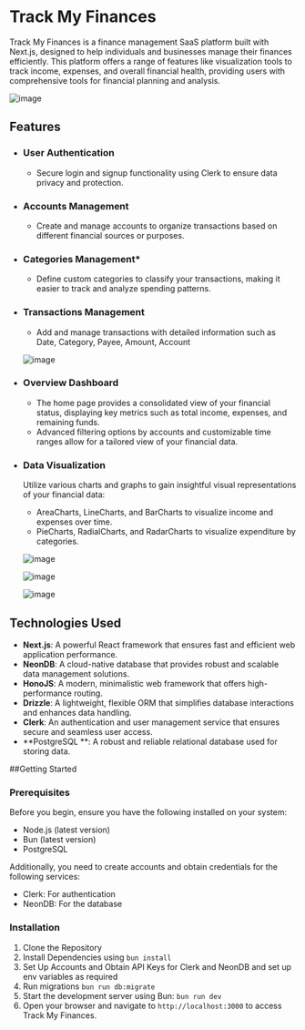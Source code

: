 # Track My Finances

Track My Finances is a finance management SaaS platform built with Next.js, designed to help individuals and businesses manage their finances efficiently. This platform offers a range of features like visualization tools to track income, expenses, and overall financial health, providing users with comprehensive tools for financial planning and analysis.

![image](https://github.com/was-siri-us/Track-My-Finances/assets/116163817/5e591217-d8ae-4911-83f4-fef0f8eb1060)


## Features

- ### User Authentication
  - Secure login and signup functionality  using Clerk to ensure data privacy and protection.
    
- ### Accounts Management
  - Create and manage accounts to organize transactions based on different financial sources or purposes.
    
- ### Categories Management*
  - Define custom categories to classify your transactions, making it easier to track and analyze spending patterns.

- ### Transactions Management
  - Add and manage transactions with detailed information such as Date, Category, Payee, Amount, Account
    
  ![image](https://github.com/was-siri-us/Track-My-Finances/assets/116163817/7dbeeb01-78da-4bad-a2f8-548492031dea)


- ### Overview Dashboard
  - The home page provides a consolidated view of your financial status, displaying key metrics such as total income, expenses, and remaining funds.  
  - Advanced filtering options by accounts and customizable time ranges allow for a tailored view of your financial data.

- ### Data Visualization  
  Utilize various charts and graphs to gain insightful visual representations of your financial data:
  - AreaCharts, LineCharts, and BarCharts to visualize income and expenses over time.
  - PieCharts, RadialCharts, and RadarCharts to visualize expenditure by categories.
    
  ![image](https://github.com/was-siri-us/Track-My-Finances/assets/116163817/b272c279-2271-486a-8097-dfbbda5eedc6)

  ![image](https://github.com/was-siri-us/Track-My-Finances/assets/116163817/a5ff8e95-49ba-4ce2-9fe7-12b5b2960ac4)
  
  ![image](https://github.com/was-siri-us/Track-My-Finances/assets/116163817/ebf6a49d-621e-4ec8-a5a3-785474d148bd)




## Technologies Used

- **Next.js**: A powerful React framework that ensures fast and efficient web application performance.  
- **NeonDB**: A cloud-native database that provides robust and scalable data management solutions.  
- **HonoJS**: A modern, minimalistic web framework that offers high-performance routing.  
- **Drizzle**: A lightweight, flexible ORM that simplifies database interactions and enhances data handling.  
- **Clerk**: An authentication and user management service that ensures secure and seamless user access.
- **PostgreSQL **: A robust and reliable relational database used for storing data.

##Getting Started

### Prerequisites

Before you begin, ensure you have the following installed on your system:

- Node.js (latest version)
- Bun (latest version)
- PostgreSQL

Additionally, you need to create accounts and obtain credentials for the following services:

- Clerk: For authentication
- NeonDB: For the database


### Installation

1. Clone the Repository
2. Install Dependencies using `bun install`
3. Set Up Accounts and Obtain API Keys for Clerk and NeonDB and set up env variables as required
4. Run migrations `bun run db:migrate`
5. Start the development server using Bun: `bun run dev`
6. Open your browser and navigate to `http://localhost:3000` to access Track My Finances.

